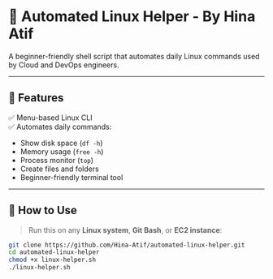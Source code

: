 # 🐧 Automated Linux Helper - By Hina Atif

A beginner-friendly shell script that automates daily Linux commands used by Cloud and DevOps engineers.

---

## 📌 Features

✅ Menu-based Linux CLI  
✅ Automates daily commands:
- Show disk space (`df -h`)
- Memory usage (`free -h`)
- Process monitor (`top`)
- Create files and folders
- Beginner-friendly terminal tool

---

## 🚀 How to Use

> Run this on any **Linux system**, **Git Bash**, or **EC2 instance**:

```bash
git clone https://github.com/Hina-Atif/automated-linux-helper.git
cd automated-linux-helper
chmod +x linux-helper.sh
./linux-helper.sh
